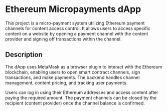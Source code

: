 # Ethereum Micropayments dApp

This project is a micro-payment system utilizing Ethereum payment channels for content access control. It allows users to access specific content on a website by opening a payment channel with the content provider and signing off transactions within the channel.

## Description

The dApp uses MetaMask as a browser plugin to interact with the Ethereum blockchain, enabling users to open smart contract channels, sign transactions, and make payments. The backend handles channel management, content pricing, and tracking user payments.

Users can log in using their Ethereum addresses and access content after paying the required amount. The payment channels can be closed by the recipient (content provider) once the channel balance is confirmed.
